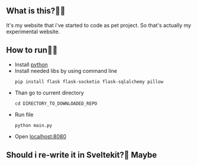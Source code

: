 ## What is this?🤷‍♀️
It's my website that i've started to code as pet project. So that's actually my experimental website.
## How to run🧑‍💻
<ul>
  
  <li>Install <a href="https://www.python.org/downloads/">python</a> </li>
  
  <li>Install needed libs by using command line</li>
  
  ```
  pip install flask flask-socketio flask-sqlalchemy pillow
  ```

  <li>Than go to current directory</li>

  ```
  cd DIRECTORY_TO_DOWNLOADED_REPO
  ```
  <li>Run file</li>

  ```
  python main.py
  ```

  <li>Open <a href="http://192.168.1.148:8080/">localhost:8080</a></li>
</ul>

## Should i re-write it in Sveltekit?🤔 Maybe
